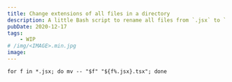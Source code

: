 ```yaml
---
title: Change extensions of all files in a directory
description: A little Bash script to rename all files from `.jsx` to `.tsx`
pubDate: 2020-12-17
tags:
    - WIP
# /img/<IMAGE>.min.jpg
image:
---
```


```shell
for f in *.jsx; do mv -- "$f" "${f%.jsx}.tsx"; done
```
